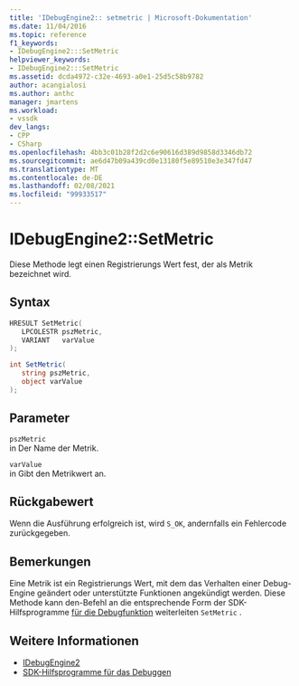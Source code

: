 ```yaml
---
title: 'IDebugEngine2:: setmetric | Microsoft-Dokumentation'
ms.date: 11/04/2016
ms.topic: reference
f1_keywords:
- IDebugEngine2:::SetMetric
helpviewer_keywords:
- IDebugEngine2:::SetMetric
ms.assetid: dcda4972-c32e-4693-a0e1-25d5c58b9782
author: acangialosi
ms.author: anthc
manager: jmartens
ms.workload:
- vssdk
dev_langs:
- CPP
- CSharp
ms.openlocfilehash: 4bb3c01b28f2d2c6e90616d389d9858d3346db72
ms.sourcegitcommit: ae6d47b09a439cd0e13180f5e89510e3e347fd47
ms.translationtype: MT
ms.contentlocale: de-DE
ms.lasthandoff: 02/08/2021
ms.locfileid: "99933517"
---
```

# <a name="idebugengine2setmetric"></a>IDebugEngine2::SetMetric
Diese Methode legt einen Registrierungs Wert fest, der als Metrik bezeichnet wird.

## <a name="syntax"></a>Syntax

```cpp
HRESULT SetMetric(
   LPCOLESTR pszMetric,
   VARIANT   varValue
);
```

```csharp
int SetMetric(
   string pszMetric,
   object varValue
);
```

## <a name="parameters"></a>Parameter
`pszMetric`\
in Der Name der Metrik.

`varValue`\
in Gibt den Metrikwert an.

## <a name="return-value"></a>Rückgabewert
 Wenn die Ausführung erfolgreich ist, wird `S_OK`, andernfalls ein Fehlercode zurückgegeben.

## <a name="remarks"></a>Bemerkungen
 Eine Metrik ist ein Registrierungs Wert, mit dem das Verhalten einer Debug-Engine geändert oder unterstützte Funktionen angekündigt werden. Diese Methode kann den-Befehl an die entsprechende Form der SDK-Hilfsprogramme [für die Debugfunktion](../../../extensibility/debugger/reference/sdk-helpers-for-debugging.md) weiterleiten `SetMetric` .

## <a name="see-also"></a>Weitere Informationen
- [IDebugEngine2](../../../extensibility/debugger/reference/idebugengine2.md)
- [SDK-Hilfsprogramme für das Debuggen](../../../extensibility/debugger/reference/sdk-helpers-for-debugging.md)
